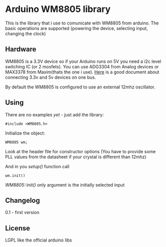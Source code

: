 Arduino WM8805 library
======================

This is the library that i use to comunicate with WM8805 from arduino. The
basic operations are supported (powering the device, selecting input, changing
the clock)

Hardware
--------
WM8805 is a 3.3V device so if your Arduino runs on 5V you need a i2c level
switching IC (or 2 mosfets). You can use ADG3304 from Analog devices or MAX3378
from Maxim(thats the one i use). 
[Here](http://ics.nxp.com/support/documents/interface/pdf/an97055.pdf) is a good document about connecting 3.3v and 5v devices on one bus.

By default the WM8805 is configured to use an external 12mhz oscillator.

Using
-----
There are no examples *yet* - just add the library:

    #include <WM8805.h>

Initialize the object:

    WM8805 wm;

Look at the header file for constructor options (You have to provide some
PLL values from the datasheet if your crystal is different than 12mhz)

And in you _setup()_ function call

    wm.init()

_WM8805::init()_ only argument is the initially selected input


Changelog
---------
0.1 - first version


License
-------
LGPL like the official arduino libs
